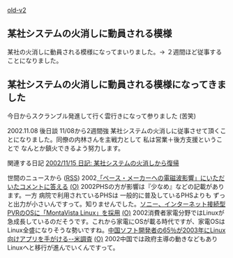 [old-v2](ig021107-orig.html)

## 某社システムの火消しに動員される模様

某社の火消しに動員される模様になってまいりました。→ ２週間ほど従事することになりました。






## 某社システムの火消しに動員される模様になってきました


今日からスクランブル発進して行く雲行きになって参りました (苦笑)

2002.11.08 後日談 11/08から2週間強 某社システムの火消しに従事させて頂くことになりました。同僚の内林さんを主戦力として
私は営業＋後方支援ということで なんとか鎮火できるよう努力します。

関連する日記
[2002/11/15 日記: 某社システムの火消しから復帰](ig021115.html)




世間のニュースから ([RSS](ig021107-news.xml)) 2002[「ペース・メーカーへの電磁波影響」にいただいたコメントに答える](http://itpro.nikkeibp.co.jp/free/ITPro/OPINION/20021027/2/) [(O)](http://itpro.nikkeibp.co.jp/free/ITPro/OPINION/20021027/2/) 2002PHSの方が影響は『少なめ』などの記載があります。一方 病院で利用されているPHSは 一般的に普及しているPHSよりも ずっと出力が小さいんですって。知りませんでした。[ソニー、インターネット接続型PVRのOSに「MontaVista Linux」を採用](http://biztech.nikkeibp.co.jp/wcs/leaf/CID/onair/biztech/elec/215413) [(O)](http://biztech.nikkeibp.co.jp/wcs/leaf/CID/onair/biztech/elec/215413) 2002消費者家電分野ではLinuxが急成長しているのだそうです。これから家電にOSが載る時代ですが、家電OSはLinux全盛になりそうな勢いですね。[中国ソフト開発者の65％が2003年にLinux向けアプリを手がける--米調査](http://biztech.nikkeibp.co.jp/wcs/leaf/CID/onair/biztech/comp/215414) [(O)](http://biztech.nikkeibp.co.jp/wcs/leaf/CID/onair/biztech/comp/215414) 2002中国では政府主導の動きなどもあり Linuxへと移行が進んでいくんですって。